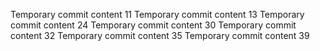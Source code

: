 Temporary commit content 11
Temporary commit content 13
Temporary commit content 24
Temporary commit content 30
Temporary commit content 32
Temporary commit content 35
Temporary commit content 39
